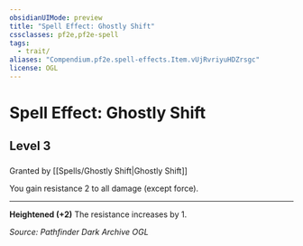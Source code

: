 ```yaml
---
obsidianUIMode: preview
title: "Spell Effect: Ghostly Shift"
cssclasses: pf2e,pf2e-spell
tags:
  - trait/
aliases: "Compendium.pf2e.spell-effects.Item.vUjRvriyuHDZrsgc"
license: OGL
---
```

# Spell Effect: Ghostly Shift
## Level 3
### 






Granted by [[Spells/Ghostly Shift|Ghostly Shift]]

You gain resistance 2 to all damage (except force).

* * *

**Heightened (+2)** The resistance increases by 1.

*Source: Pathfinder Dark Archive*
*OGL*